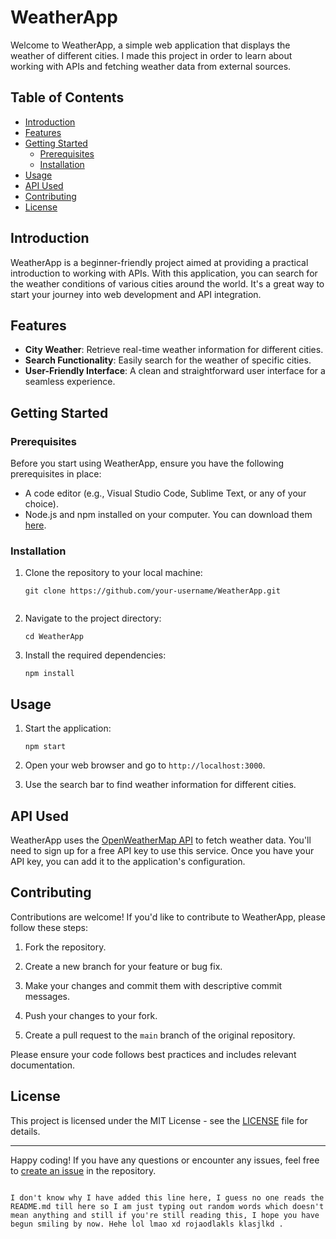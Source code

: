 

# WeatherApp

Welcome to WeatherApp, a simple web application that displays the weather of different cities. I made this project in order to learn about working with APIs and fetching weather data from external sources.

## Table of Contents

- [Introduction](#introduction)
- [Features](#features)
- [Getting Started](#getting-started)
  - [Prerequisites](#prerequisites)
  - [Installation](#installation)
- [Usage](#usage)
- [API Used](#api-used)
- [Contributing](#contributing)
- [License](#license)

## Introduction

WeatherApp is a beginner-friendly project aimed at providing a practical introduction to working with APIs. With this application, you can search for the weather conditions of various cities around the world. It's a great way to start your journey into web development and API integration.

## Features

- **City Weather**: Retrieve real-time weather information for different cities.
- **Search Functionality**: Easily search for the weather of specific cities.
- **User-Friendly Interface**: A clean and straightforward user interface for a seamless experience.

## Getting Started

### Prerequisites

Before you start using WeatherApp, ensure you have the following prerequisites in place:

- A code editor (e.g., Visual Studio Code, Sublime Text, or any of your choice).
- Node.js and npm installed on your computer. You can download them [here](https://nodejs.org/).

### Installation

1. Clone the repository to your local machine:

   ```shell
   git clone https://github.com/your-username/WeatherApp.git


2. Navigate to the project directory:

   ```shell
   cd WeatherApp
   ```

3. Install the required dependencies:

   ```shell
   npm install
   ```

## Usage

1. Start the application:

   ```shell
   npm start
   ```

2. Open your web browser and go to `http://localhost:3000`.

3. Use the search bar to find weather information for different cities.

## API Used

WeatherApp uses the [OpenWeatherMap API](https://openweathermap.org/) to fetch weather data. You'll need to sign up for a free API key to use this service. Once you have your API key, you can add it to the application's configuration.

## Contributing

Contributions are welcome! If you'd like to contribute to WeatherApp, please follow these steps:

1. Fork the repository.

2. Create a new branch for your feature or bug fix.

3. Make your changes and commit them with descriptive commit messages.

4. Push your changes to your fork.

5. Create a pull request to the `main` branch of the original repository.

Please ensure your code follows best practices and includes relevant documentation.

## License

This project is licensed under the MIT License - see the [LICENSE](LICENSE) file for details.

---

Happy coding! If you have any questions or encounter any issues, feel free to [create an issue](https://github.com/your-username/WeatherApp/issues) in the repository.
```

I don't know why I have added this line here, I guess no one reads the README.md till here so I am just typing out random words which doesn't mean anything and still if you're still reading this, I hope you have begun smiling by now. Hehe lol lmao xd rojaodlakls klasjlkd .
